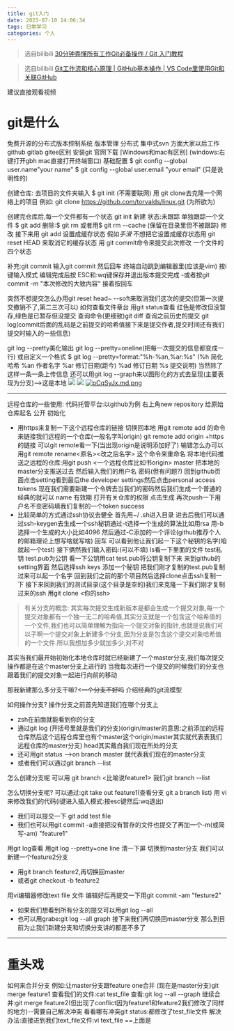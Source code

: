 ```yaml
---
title: git入门
date: 2023-07-10 14:06:34
tags: 日常学习
categories: 个人
---
```


> 选自bilibili [30分钟弄懂所有工作Git必备操作 / Git 入门教程](https://www.bilibili.com/video/BV1pX4y1S7Dq/?spm_id_from=333.337.search-card.all.click)

> 选自bilibili [Git工作流和核心原理 | GitHub基本操作 | VS Code里使用Git和关联GitHub](https://www.bilibili.com/video/BV1r3411F7kn/?spm_id_from=333.337.search-card.all.click)

建议直接观看视频
# git是什么
免费开源的分布式版本控制系统
版本管理
分布式 集中式svn
方面大家以后工作
github gitlab gitee区别
安装git
官网下载
[Windows和mac有区别]
(windows:右键打开gbh
mac直接打开终端窗口)
基础配置
$ git config --global user.name"your name"
$ git config --global user.email "your email"
(只是说明性的)
<!--more-->
创建仓库:
去项目的文件夹输入
$ git init
(不需要联网)
用 git clone去克隆一个网络上的项目
例如: git clone https://github.com/torvalds/linux.git
(为所欲为)

创建完仓库后,每一个文件都有一个状态
git init
新建 状态:未跟踪
单独跟踪一个文件
$ git add <name>
删除:$ git rm <name> 或者用$ git rm --cache <name>(保留在目录里但不被跟踪)
修改
接下来用 git add <file-name>设置成缓存状态
假如*手滑* 不想把它设置成缓存状态用 git reset HEAD <name>来取消它的缓存状态
用 git commit命令来提交此次修改
一个文件的四个状态

补充:git commit
输入git commit 然后回车
终端自动跳到编辑器里(应该是vim)
  按i键输入模式
  编辑完成后按 ESC和:wq键保存并退出版本提交完成
-或者按git commit -m "本次修改的大致内容"
接着按回车

突然不想提交怎么办用git reset head~ --soft来取消我们这次的提交(但第一次提交撤销不了,第二三次可以)
如何查看文件章台
用git status查看
红色是修改但没暂存,绿色是已暂存但没提交
查询命令(更细致)git diff
查询之前历史的提交 git log(commit后面的乱码是之前提交的哈希值接下来是提交作者,提交时间还有我们提交时输入的一些信息)

git log --pretty美化输出
git log --pretty=oneline(把每一次提交的信息都变成一行)
或自定义一个格式 $ git log --pretty=format:"%h-%an,%ar:%s"
(%h 简化哈希
%an 作者名字
%ar 修订日期(距今)
%ad 修订日期
%s 提交说明)
当然除了这样一条一条上传信息
还可以用git log --graph来以图形化的方式去呈现(主要表现为分支)-->这是本地
![](https://pic.imgdb.cn/item/64bb62981ddac507ccc4bb77.jpg)
![](https://pic.imgdb.cn/item/64bb62981ddac507ccc4bb8a.jpg)
[![pCqSyJx.md.png](https://s1.ax1x.com/2023/07/22/pCqSyJx.md.png)](https://imgse.com/i/pCqSyJx)

---------
远程仓库的一些使用:
代码托管平台:以github为例
右上角new repository
给原始仓库起名 公开 初始化
- 用https来复制一下这个远程仓库的链接
切换回本地
用git remote add 的命令来链接我们远程的一个仓库(一般名字叫origin)
git remote add origin +https的链接
可以git remote看一下(当出现origin是说明添加好了)
输错怎么办可以用git remote rename<原名><改之后名字> 这个命令来重命名
将本地代码推送之远程的仓库:用git push <一个远程仓库比如书origin> master
把本地的master分支推送过去
然后输入我们的用户名 密码(但有问题?)
回到github页面点击setting看到最后the developer settings然后点击personal access tokens
现在我们需要新建一个令牌去当我们的密码然后我们生成一个普通的经典的就可以
name 有效期 打开有关仓库的权限 点击生成
再次push一下用户名不变密码填我们复制的一个token
success
- 比较简单的方式通过ssh协议去健全
首先用~/ .sh进入目录
进去后我们可以通过ssh-keygen去生成一个ssh秘钥通过-t选择一个生成的算法比如用rsa 用-b选择一个生成的大小比如4096 然后通过-C添加的一个评论(github推荐个人的邮箱理论上想写啥就写啥)
回车 可以看到他让我们起一下这个秘钥的名字(咱就起一个test) 接下俩然我们输入密码:(可以不填)
ls看一下里面的文件 test私钥 test.pub为公钥
看一下公钥用cat test.pub将公钥复制下来
来到github的setting界面 然后选择ssh keys
添加一个秘钥 把我们刚才复制的test.pub复制过来可以起一个名字
回到我们之前的那个项目然后选择clone点击ssh复制一下
接下来回到我们的测试目录(这个目录是空的)我们来克隆一下我们刚才复制过来的ssh 用git clone <你的ssh>

>有关分支的概念:
>其实每次提交生成新版本是都会生成一个提交对象,每一个提交对象都有一个独一无二的哈希值,其实分支就是一个包含这个哈希值的一个文件,我们也可以简单理解为指向一个提交对象的指针,也就是说我们可以子啊一个提交对象上新建多个分支,因为分支是包含这个提交对象哈希值的一个文件.所以我想加多少就加多少,对不对

其实当我们最开始初始化本地仓库时就已经新建了一个master分支,我们每次提交操作都是在这个master分支上进行的
当我每次进行一个提交的时候我们的分支也跟着我们的提交对象一起进行向前的移动

那我新建那么多分支干嘛?<~~一个分支不好吗~~
介绍经典的git流模型

如何操作分支?
操作分支之前首先知道我们在哪个分支上
- zsh在前面就能看到你的分支
- 通过git log (开括号里就是我们的分支)(origin/master的意思:之前添加的远程仓库然后这个远程仓库里也有个master这个origin/master其实就代表表我们远程仓库的master分支)
head其实戴白我们现在所处的分支
- 还可用git status -->on branch master 就代表我们现在的master分支
- 或者我们可以通过git branch --list

怎么创建分支呢
可以用 git branch <比喻说feature1>
我们git branch --list

怎么切换分支呢?
可以通过:git take out feature1(查看分支 git a branch list)
用 vi来修改我们的代码(i键进入插入模式:按esc键然后:wq退出)
- 我们可以提交一下 git add test file
- 我们也可以用git commit -a直接把没有暂存的文件也提交了再加一个-m(或简写-am) "feature1"

用git log查看 用git log --pretty=one line
清一下屏 切换到master分支
我们可以新建一个feature2分支
- 用git branch feature2,再切换回master
- 或者git checkout -b feature2

用vi编辑器修改text file 文件
编辑好后再提交一下用git commit -am "festure2"
- 如果我们想看到所有分支的提交可以用git log --all
- 也可以用grabe:git log --all graph
接下来我们再切换回master分支
那么到目前为止我们新建分支和切换分支讲的都差不多了
--------
# 重头戏
如何来合并分支
例如:让master分支跟feature one合并
(现在是master分支)git merge feature1
查看我们的文件:cat test_file
查看:git log --all --graph
继续合并:git merge feature2(但出现了conflict因为feature1和feature2我们修改了同样的地方)--需要自己解决冲突
看看哪有冲突git status:都修改了test_file文件
解决办法:直接进到我们text_file文件:vi text_file
==上面是





























   
